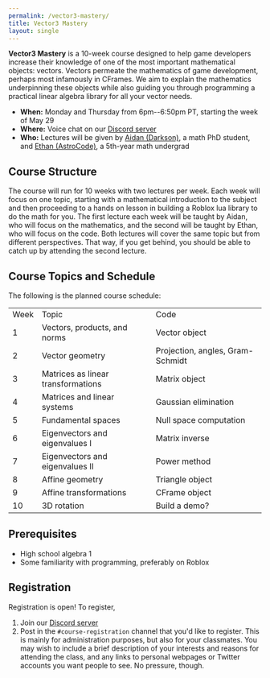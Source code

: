 ```yaml
---
permalink: /vector3-mastery/
title: Vector3 Mastery
layout: single
---
```


**Vector3 Mastery** is a 10-week course designed to help game developers increase their knowledge of one of the most important mathematical objects: vectors. Vectors permeate the mathematics of game development, perhaps most infamously in CFrames. We aim to explain the mathematics underpinning these objects while also guiding you through programming a practical linear algebra library for all your vector needs.

* **When:** Monday and Thursday from 6pm--6:50pm PT, starting the week of May 29
* **Where:** Voice chat on our [Discord server](https://discord.gg/Mpy5MwqeWc)
* **Who:** Lectures will be given by [Aidan (Darkson)](https://aidan-epperly.github.io/), a math PhD student, and [Ethan (AstroCode)](https://ecurtiss.dev), a 5th-year math undergrad

## Course Structure

The course will run for 10 weeks with two lectures per week. Each week will focus on one topic, starting with a mathematical introduction to the subject and then proceeding to a hands on lesson in building a Roblox lua library to do the math for you. The first lecture each week will be taught by Aidan, who will focus on the mathematics, and the second will be taught by Ethan, who will focus on the code. Both lectures will cover the same topic but from different perspectives. That way, if you get behind, you should be able to catch up by attending the second lecture.

## Course Topics and Schedule

The following is the planned course schedule:
<table>
	<tr>
		<td>Week</td>
		<td>Topic</td>
		<td>Code</td>
	</tr>
	<tr>
		<td>1</td>
		<td>Vectors, products, and norms</td>
		<td>Vector object</td>
	</tr>
	<tr>
		<td>2</td>
		<td>Vector geometry</td>
		<td>Projection, angles, Gram-Schmidt</td>
	</tr>
	<tr>
		<td>3</td>
		<td>Matrices as linear transformations</td>
		<td>Matrix object</td>
	</tr>
	<tr>
		<td>4</td>
		<td>Matrices and linear systems</td>
		<td>Gaussian elimination</td>
	</tr>
	<tr>
		<td>5</td>
		<td>Fundamental spaces</td>
		<td>Null space computation</td>
	</tr>
	<tr>
		<td>6</td>
		<td>Eigenvectors and eigenvalues I</td>
		<td>Matrix inverse</td>
	</tr>
	<tr>
		<td>7</td>
		<td>Eigenvectors and eigenvalues II</td>
		<td>Power method</td>
	</tr>
	<tr>
		<td>8</td>
		<td>Affine geometry</td>
		<td>Triangle object</td>
	</tr>
	<tr>
		<td>9</td>
		<td>Affine transformations</td>
		<td>CFrame object</td>
	</tr>
	<tr>
		<td>10</td>
		<td>3D rotation</td>
		<td>Build a demo?</td>
	</tr>
</table>

## Prerequisites

* High school algebra 1
* Some familiarity with programming, preferably on Roblox

## Registration

Registration is open! To register,
1. Join our [Discord server](https://discord.gg/Mpy5MwqeWc)
2. Post in the `#course-registration` channel that you'd like to register. This is mainly for administration purposes, but also for your classmates. You may wish to include a brief description of your interests and reasons for attending the class, and any links to personal webpages or Twitter accounts you want people to see. No pressure, though.
